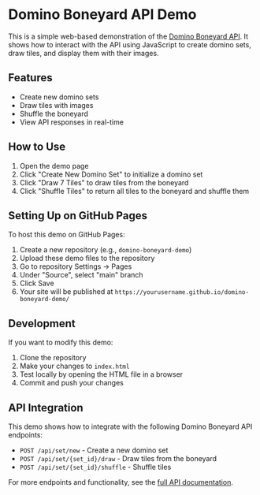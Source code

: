 # Domino Boneyard API Demo

This is a simple web-based demonstration of the [Domino Boneyard API](https://github.com/bantoinese83/Domino-Boneyard-API). It shows how to interact with the API using JavaScript to create domino sets, draw tiles, and display them with their images.

## Features

- Create new domino sets
- Draw tiles with images
- Shuffle the boneyard
- View API responses in real-time

## How to Use

1. Open the demo page
2. Click "Create New Domino Set" to initialize a domino set
3. Click "Draw 7 Tiles" to draw tiles from the boneyard
4. Click "Shuffle Tiles" to return all tiles to the boneyard and shuffle them

## Setting Up on GitHub Pages

To host this demo on GitHub Pages:

1. Create a new repository (e.g., `domino-boneyard-demo`)
2. Upload these demo files to the repository
3. Go to repository Settings → Pages
4. Under "Source", select "main" branch
5. Click Save
6. Your site will be published at `https://yourusername.github.io/domino-boneyard-demo/`

## Development

If you want to modify this demo:

1. Clone the repository
2. Make your changes to `index.html`
3. Test locally by opening the HTML file in a browser
4. Commit and push your changes

## API Integration

This demo shows how to integrate with the following Domino Boneyard API endpoints:

- `POST /api/set/new` - Create a new domino set
- `POST /api/set/{set_id}/draw` - Draw tiles from the boneyard
- `POST /api/set/{set_id}/shuffle` - Shuffle tiles

For more endpoints and functionality, see the [full API documentation](https://domino-boneyard-api.onrender.com/docs). 